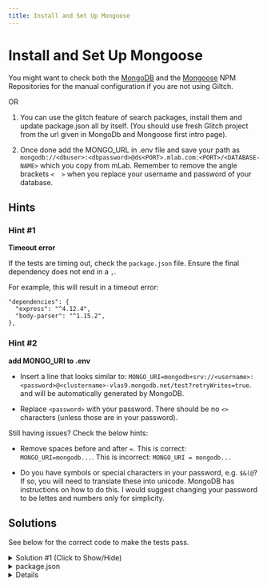 ```yaml
---
title: Install and Set Up Mongoose
---
```

# Install and Set Up Mongoose

You might want to check both the [MongoDB](https://www.npmjs.com/package/mongodb) and the [Mongoose](https://www.npmjs.com/package/mongoose) NPM Repositories for the manual configuration if you are not using Giltch.

OR

1. You can use the glitch feature of search packages, install them and update package.json all by itself. (You should use fresh Glitch project from the url given in MongoDb and Mongoose first intro page).

2. Once done add the MONGO_URL in .env file and save your path as 
```` mongodb://<dbuser>:<dbpassword>@ds<PORT>.mlab.com:<PORT>/<DATABASE-NAME> ```` which you copy from mLab. Remember to remove the angle brackets ````<  >```` when you replace your username and password of your database.

## Hints

### Hint #1
**Timeout error**

If the tests are timing out, check the `package.json` file. Ensure the final dependency does not end in a `,`.

For example, this will result in a timeout error:
```
"dependencies": {
  "express": "^4.12.4",
  "body-parser": "^1.15.2", 
},
```

### Hint #2
**add MONGO_URI to .env**
* Insert a line that looks similar to: `MONGO_URI=mongodb+srv://<username>:<password>@<clustername>-vlas9.mongodb.net/test?retryWrites=true`. <username> and <clustername> will be automatically generated by MongoDB.

* Replace `<password>` with your password. There should be no `<>` characters (unless those are in your password).

Still having issues? Check the below hints:

* Remove spaces before and after `=`. This is correct: `MONGO_URI=mongodb...`. This is incorrect: `MONGO_URI = mongodb...`

* Do you have symbols or special characters in your password, e.g. `$&(@`? If so, you will need to translate these into unicode. MongoDB has instructions on how to do this. I would suggest changing your password to be lettes and numbers only for simplicity.


## Solutions
See below for the correct code to make the tests pass.

<details><summary>Solution #1 (Click to Show/Hide)</summary>
**.env**
  
```
GLITCH_DEBUGGER=true
# Environment Config

# store your secrets and config variables in here
# only invited collaborators will be able to see your .env values

# reference these in your code with process.env.SECRET
SECRET=
MADE_WITH=
MONGO_URI=mongodb+srv://ailyntang:<ENTERYOURPASSWORDHERE>@fcccluster-vlas9.mongodb.net/test?retryWrites=true
# note: .env is a shell file so there can't be spaces around =
```
</details>

<details>
  <summary>package.json</summary>
  
```json
{
	"name": "fcc-mongo-mongoose-challenges",
	"version": "0.0.1",
	"description": "A boilerplate project",
	"main": "server.js",
	"scripts": {
		"start": "node server.js"
	},
	"dependencies": {
		"express": "^4.12.4",
		"body-parser": "^1.15.2",
    "mongodb": "^3.0.0",
    "mongoose": "^5.6.5"
	},
	"engines": {
		"node": "4.4.5"
	},
	"repository": {
		"type": "git",
		"url": "https://hyperdev.com/#!/project/welcome-project"
	},
	"keywords": [
		"node",
		"hyperdev",
		"express"
	],
	"license": "MIT"
}
```
 </details>

<details>
**myApp.js**
  
```javascript
/**********************************************
* 3. FCC Mongo & Mongoose Challenges
* ==================================
***********************************************/

/** # MONGOOSE SETUP #
/*  ================== */

/** 1) Install & Set up mongoose */

// Add `mongodb` and `mongoose` to the project's `package.json`. Then require 
// `mongoose`. Store your **mLab** database URI in the private `.env` file 
// as `MONGO_URI`. Connect to the database using `mongoose.connect(<Your URI>)`
const mongoose = require('mongoose');
mongoose.connect(process.env.MONGO_URI);

/** # SCHEMAS and MODELS #
/*  ====================== */
```
</details>
  

